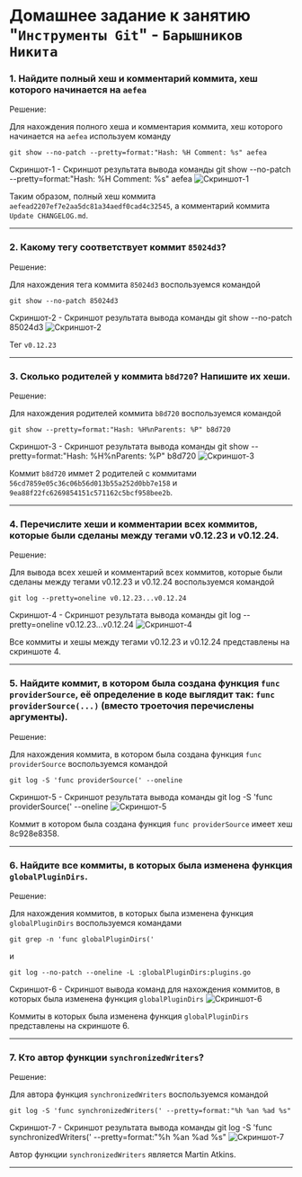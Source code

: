 # Домашнее задание к занятию "`Инструменты Git`" - `Барышников Никита`

### 1. Найдите полный хеш и комментарий коммита, хеш которого начинается на `aefea`

Решение:

Для нахождения полного хеша и комментария коммита, хеш которого начинается на `aefea` используем команду
```
git show --no-patch --pretty=format:"Hash: %H Comment: %s" aefea
```

Скриншот-1 - Скриншот результата вывода команды git show --no-patch --pretty=format:"Hash: %H Comment: %s" aefea
![Скриншот-1](https://github.com/BaryshnikovNV/version-control-systems/blob/main/14.4-git-tools/img/14.4.1_Скриншот_полного_хеша_и_комментария_коммита.png)

Таким образом, полный хеш коммита `aefead2207ef7e2aa5dc81a34aedf0cad4c32545`, а комментарий коммита `Update CHANGELOG.md`.

---

### 2. Какому тегу соответствует коммит `85024d3`?

Решение:

Для нахождения тега коммита `85024d3` воспользуемся командой
```
git show --no-patch 85024d3
```

Скриншот-2 - Скриншот результата вывода команды git show --no-patch 85024d3
![Скриншот-2](https://github.com/BaryshnikovNV/version-control-systems/blob/main/14.4-git-tools/img/14.4.2_Скриншот_тега_коммита_85024d3.png)

Тег `v0.12.23`

---

### 3. Сколько родителей у коммита `b8d720`? Напишите их хеши.

Решение:

Для нахождения родителей коммита `b8d720` воспользуемся командой
```
git show --pretty=format:"Hash: %H%nParents: %P" b8d720
```

Скриншот-3 - Скриншот результата вывода команды git show --pretty=format:"Hash: %H%nParents: %P" b8d720
![Скриншот-3](https://github.com/BaryshnikovNV/version-control-systems/blob/main/14.4-git-tools/img/14.4.3_Скриншот_вывода_родителей_коммита_b8d720.png)

Коммит `b8d720` иммет 2 родителей с коммитами `56cd7859e05c36c06b56d013b55a252d0bb7e158` и `9ea88f22fc6269854151c571162c5bcf958bee2b`.

---

### 4. Перечислите хеши и комментарии всех коммитов, которые были сделаны между тегами v0.12.23 и v0.12.24.

Решение:

Для вывода всех хешей и комментарий всех коммитов, которые были сделаны между тегами v0.12.23 и v0.12.24 воспользуемся командой
```
git log --pretty=oneline v0.12.23...v0.12.24
```

Скриншот-4 - Скриншот результата вывода команды git log --pretty=oneline v0.12.23...v0.12.24
![Скриншот-4](https://github.com/BaryshnikovNV/version-control-systems/blob/main/14.4-git-tools/img/14.4.4_Скриншот_вывода_хешей_и_комментарий.png)

Все коммиты и хешы между тегами v0.12.23 и v0.12.24 представлены на скриншоте 4.

---

### 5. Найдите коммит, в котором была создана функция `func providerSource`, её определение в коде выглядит так: `func providerSource(...)` (вместо троеточия перечислены аргументы).

Решение:

Для нахождения коммита, в котором была создана функция `func providerSource` воспользуемся командой 
```
git log -S 'func providerSource(' --oneline
```

Скриншот-5 - Скриншот результата вывода команды git log -S 'func providerSource(' --oneline
![Скриншот-5](https://github.com/BaryshnikovNV/version-control-systems/blob/main/14.4-git-tools/img/14.4.5_Скриншот_вывода_коммита_в_котором_была_создана_функция_func_providerSource.png)

Коммит в котором была создана функция `func providerSource` имеет хеш 8c928e8358.

---

### 6. Найдите все коммиты, в которых была изменена функция `globalPluginDirs`.

Решение:

Для нахождения коммитов, в которых была изменена функция `globalPluginDirs` воспользуемся командами 
```
git grep -n 'func globalPluginDirs('
```
и
```
git log --no-patch --oneline -L :globalPluginDirs:plugins.go
```

Скриншот-6 - Скриншот вывода команд для нахождения коммитов, в которых была изменена функция `globalPluginDirs`
![Скриншот-6](https://github.com/BaryshnikovNV/version-control-systems/blob/main/14.4-git-tools/img/14.4.6_Скриншот_вывода_команд_для_нахождения_всех_коммитов_в_которых_была_изменена_функция_globalPluginDir.png)

Коммиты в которых была изменена функция `globalPluginDirs` представлены на скриншоте 6.

---

### 7. Кто автор функции `synchronizedWriters`?

Решение:

Для автора функция `synchronizedWriters` воспользуемся командой 
```
git log -S 'func synchronizedWriters(' --pretty=format:"%h %an %ad %s"
```

Скриншот-7 - Скриншот результата вывода команды git log -S 'func synchronizedWriters(' --pretty=format:"%h %an %ad %s"
![Скриншот-7](https://github.com/BaryshnikovNV/version-control-systems/blob/main/14.4-git-tools/img/14.4.7_Скриншот_вывода_команды_для_нахождения_автора_функции.png)

Автор функции `synchronizedWriters` является Martin Atkins.

---